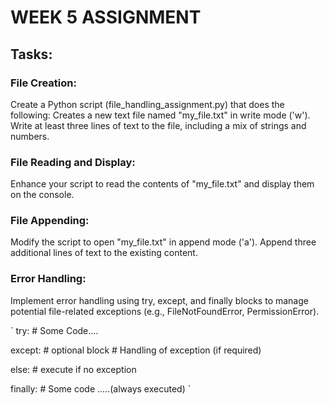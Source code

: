 # WEEK 5 ASSIGNMENT

## Tasks:

### File Creation:

Create a Python script (file_handling_assignment.py) that does the following:
Creates a new text file named "my_file.txt" in write mode ('w').
Write at least three lines of text to the file, including a mix of strings and numbers.

### File Reading and Display:

Enhance your script to read the contents of "my_file.txt" and display them on the console.

### File Appending:

Modify the script to open "my_file.txt" in append mode ('a').
Append three additional lines of text to the existing content.

### Error Handling:

Implement error handling using try, except, and finally blocks to manage potential file-related exceptions (e.g., FileNotFoundError, PermissionError).

`
try: # Some Code....

except: # optional block # Handling of exception (if required)

else: # execute if no exception

finally: # Some code .....(always executed)
`
